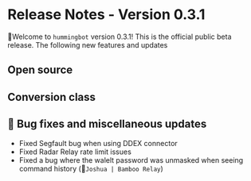 # Release Notes - Version 0.3.1

🚀Welcome to `hummingbot` version 0.3.1! This is the official public beta release. The following new features and updates

## Open source

## Conversion class

## 🐞 Bug fixes and miscellaneous updates

* Fixed Segfault bug when using DDEX connector
* Fixed Radar Relay rate limit issues
* Fixed a bug where the walelt password was unmasked when seeing command history (🙏`Joshua | Bamboo Relay`)